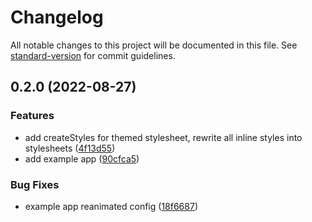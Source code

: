 # Changelog

All notable changes to this project will be documented in this file. See [standard-version](https://github.com/conventional-changelog/standard-version) for commit guidelines.

## 0.2.0 (2022-08-27)


### Features

* add createStyles for themed stylesheet, rewrite all inline styles into stylesheets ([4f13d55](https://gitlab.com/softaware-io/packages/native-ui/commit/4f13d55abddcf1e2adb62403f857a0dca3f95d20))
* add example app ([90cfca5](https://gitlab.com/softaware-io/packages/native-ui/commit/90cfca525608f55e8f6bc3074b69e8e28d4544c8))


### Bug Fixes

* example app reanimated config ([18f6687](https://gitlab.com/softaware-io/packages/native-ui/commit/18f6687424070f86b559153a70c0843f6e429c1b))
